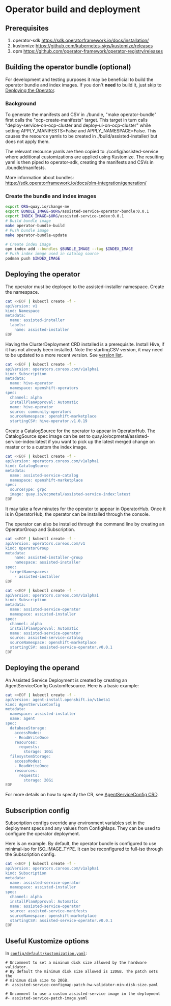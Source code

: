 # Operator build and deployment

## Prerequisites

1. operator-sdk <https://sdk.operatorframework.io/docs/installation/>
2. kustomize <https://github.com/kubernetes-sigs/kustomize/releases>
3. opm <https://github.com/operator-framework/operator-registry/releases>

## Building the operator bundle (optional)

For development and testing purposes it may be beneficial to build the operator
bundle and index images. If you don't __need__ to build it, just skip to
[Deploying the Operator](#deploying-the-operator).

### Background

To generate the manifests and CSV in ./bundle, "make operator-bundle" first calls the "ocp-create-manifests" target. This target in turn calls "deploy-service-on-ocp-cluster and deploy-ui-on-ocp-cluster" while setting APPLY_MANIFESTS=False and APPLY_NAMESPACE=False. This causes the resource yamls to be created in ./build/assisted-installer/ but does not apply them.

The relevant resource yamls are then copied to ./config/assisted-service where additional customizations are applied using Kustomize. The resulting yaml is then piped to operator-sdk, creating the manifests and CSVs in ./bundle/manifests.

More information about bundles: <https://sdk.operatorframework.io/docs/olm-integration/generation/>

### Create the bundle and index images

```bash
export ORG=quay.io/change-me
export BUNDLE_IMAGE=$ORG/assisted-service-operator-bundle:0.0.1
export INDEX_IMAGE=$ORG/assisted-service-index:0.0.1
# Build bundle image
make operator-bundle-build
# Push bundle image
make operator-bundle-update

# Create index image
opm index add --bundles $BUNDLE_IMAGE --tag $INDEX_IMAGE
# Push index image used in catalog source
podman push $INDEX_IMAGE
```

## Deploying the operator

The operator must be deployed to the assisted-installer namespace. Create the namespace.

```bash
cat <<EOF | kubectl create -f -
apiVersion: v1
kind: Namespace
metadata:
  name: assisted-installer
  labels:
    name: assisted-installer
EOF
```

Having the ClusterDeployment CRD installed is a prerequisite.
Install Hive, if it has not already been installed. Note the
startingCSV version, it may need to be updated to a more
recent version. See [version list](https://github.com/operator-framework/community-operators/tree/master/community-operators/hive-operator).

``` bash
cat <<EOF | kubectl create -f -
apiVersion: operators.coreos.com/v1alpha1
kind: Subscription
metadata:
  name: hive-operator
  namespace: openshift-operators
spec:
  channel: alpha
  installPlanApproval: Automatic
  name: hive-operator
  source: community-operators
  sourceNamespace: openshift-marketplace
  startingCSV: hive-operator.v1.0.19
```

Create a CatalogSource for the operator to appear in OperatorHub.
The CatalogSource spec image can be set to quay.io/ocpmetal/assisted-service-index:latest
if you want to pick up the latest merged change on master or to a
custom the index image.

``` bash
cat <<EOF | kubectl create -f -
apiVersion: operators.coreos.com/v1alpha1
kind: CatalogSource
metadata:
  name: assisted-service-catalog
  namespace: openshift-marketplace
spec:
  sourceType: grpc
  image: quay.io/ocpmetal/assisted-service-index:latest
EOF
```

It may take a few minutes for the operator to appear in OperatorHub.
Once it is in OperatorHub, the operator can be installed through the
console.

The operator can also be installed through the command line by creating
an OperatorGroup and Subscription.

``` bash
cat <<EOF | kubectl create -f -
apiVersion: operators.coreos.com/v1
kind: OperatorGroup
metadata:
    name: assisted-installer-group
    namespace: assisted-installer
spec:
  targetNamespaces:
    - assisted-installer
EOF

cat <<EOF | kubectl create -f -
apiVersion: operators.coreos.com/v1alpha1
kind: Subscription
metadata:
  name: assisted-service-operator
  namespace: assisted-installer
spec:
  channel: alpha
  installPlanApproval: Automatic
  name: assisted-service-operator
  source: assisted-service-catalog
  sourceNamespace: openshift-marketplace
  startingCSV: assisted-service-operator.v0.0.1
EOF
```

## Deploying the operand

An Assisted Service Deployment is created by creating an
AgentServiceConfig CustomResource. Here is a basic example:

``` bash
cat <<EOF | kubectl create -f -
apiVersion: agent-install.openshift.io/v1beta1
kind: AgentServiceConfig
metadata:
  namespace: assisted-installer
  name: agent
spec:
  databaseStorage:
    accessModes:
    - ReadWriteOnce
    resources:
      requests:
        storage: 10Gi
  filesystemStorage:
    accessModes:
    - ReadWriteOnce
    resources:
      requests:
        storage: 20Gi
EOF
```

For more details on how to specify the CR, see [AgentServiceConfig CRD](https://github.com/openshift/assisted-service/blob/master/internal/controller/config/crd/bases/agent-install.openshift.io_agentserviceconfigs.yaml).

## Subscription config

Subscription configs override any environment variables set in
the deployment specs and any values from ConfigMaps. They can be
used to configure the operator deployment.

Here is an example. By default, the operator bundle is configured
to use minimal-iso for ISO_IMAGE_TYPE. It can be reconfigured to
full-iso through the Subscription config.

``` bash
cat <<EOF | kubectl create -f -
apiVersion: operators.coreos.com/v1alpha1
kind: Subscription
metadata:
  name: assisted-service-operator
  namespace: assisted-installer
spec:
  channel: alpha
  installPlanApproval: Automatic
  name: assisted-service-operator
  source: assisted-service-manifests
  sourceNamespace: openshift-marketplace
  startingCSV: assisted-service-operator.v0.0.1
EOF
```

## Useful Kustomize options

In [`config/default/kustomization.yaml`](https://github.com/openshift/assisted-service/blob/master/config/default/kustomization.yaml):

```
# Uncomment to set a mininum disk size allowed by the hardware validator.
# By default the minimum disk size allowed is 120GB. The patch sets the
# minimum disk size to 20GB.
#- assisted-service-configmap-patch-hw-validator-min-disk-size.yaml
```

```
# Uncomment to use a custom assisted-service image in the deployment
#- assisted-service-patch-image.yaml
```
